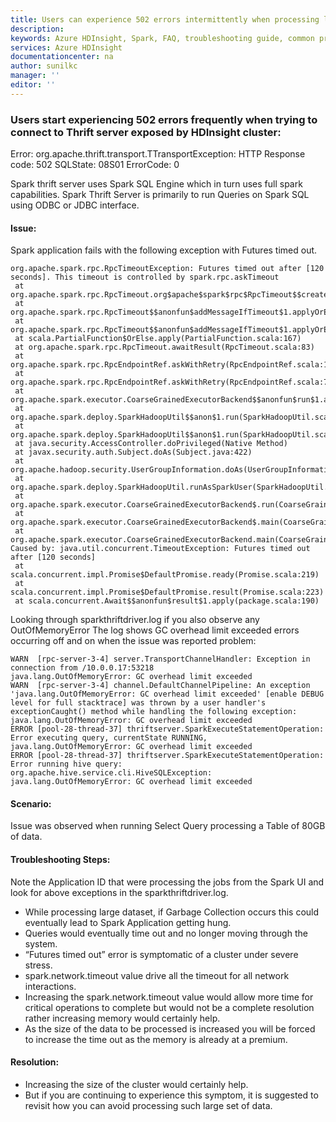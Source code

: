 ```yaml
---
title: Users can experience 502 errors intermittently when processing large data over Spark thrift server | Microsoft Docs
description: 
keywords: Azure HDInsight, Spark, FAQ, troubleshooting guide, common problems, remote submission
services: Azure HDInsight
documentationcenter: na
author: sunilkc
manager: ''
editor: ''
---
```


### Users start experiencing 502 errors frequently when trying to connect to Thrift server exposed by HDInsight cluster:
Error: org.apache.thrift.transport.TTransportException: HTTP Response code: 502
SQLState:  08S01
ErrorCode: 0

Spark thrift server uses Spark SQL Engine which in turn uses full spark capabilities.
Spark Thrift Server is primarily to run Queries on Spark SQL using ODBC or JDBC interface.
  
#### Issue:
Spark application fails with the following exception with Futures timed out.

~~~~
org.apache.spark.rpc.RpcTimeoutException: Futures timed out after [120 seconds]. This timeout is controlled by spark.rpc.askTimeout
 at org.apache.spark.rpc.RpcTimeout.org$apache$spark$rpc$RpcTimeout$$createRpcTimeoutException(RpcTimeout.scala:48)
 at org.apache.spark.rpc.RpcTimeout$$anonfun$addMessageIfTimeout$1.applyOrElse(RpcTimeout.scala:63)
 at org.apache.spark.rpc.RpcTimeout$$anonfun$addMessageIfTimeout$1.applyOrElse(RpcTimeout.scala:59)
 at scala.PartialFunction$OrElse.apply(PartialFunction.scala:167)
 at org.apache.spark.rpc.RpcTimeout.awaitResult(RpcTimeout.scala:83)
 at org.apache.spark.rpc.RpcEndpointRef.askWithRetry(RpcEndpointRef.scala:102)
 at org.apache.spark.rpc.RpcEndpointRef.askWithRetry(RpcEndpointRef.scala:78)
 at org.apache.spark.executor.CoarseGrainedExecutorBackend$$anonfun$run$1.apply$mcV$sp(CoarseGrainedExecutorBackend.scala:203)
 at org.apache.spark.deploy.SparkHadoopUtil$$anon$1.run(SparkHadoopUtil.scala:67)
 at org.apache.spark.deploy.SparkHadoopUtil$$anon$1.run(SparkHadoopUtil.scala:66)
 at java.security.AccessController.doPrivileged(Native Method)
 at javax.security.auth.Subject.doAs(Subject.java:422)
 at org.apache.hadoop.security.UserGroupInformation.doAs(UserGroupInformation.java:1866)
 at org.apache.spark.deploy.SparkHadoopUtil.runAsSparkUser(SparkHadoopUtil.scala:66)
 at org.apache.spark.executor.CoarseGrainedExecutorBackend$.run(CoarseGrainedExecutorBackend.scala:188)
 at org.apache.spark.executor.CoarseGrainedExecutorBackend$.main(CoarseGrainedExecutorBackend.scala:284)
 at org.apache.spark.executor.CoarseGrainedExecutorBackend.main(CoarseGrainedExecutorBackend.scala)
Caused by: java.util.concurrent.TimeoutException: Futures timed out after [120 seconds]
 at scala.concurrent.impl.Promise$DefaultPromise.ready(Promise.scala:219)
 at scala.concurrent.impl.Promise$DefaultPromise.result(Promise.scala:223)
 at scala.concurrent.Await$$anonfun$result$1.apply(package.scala:190)
~~~~
 
Looking through sparkthriftdriver.log if you also observe any OutOfMemoryError
The log shows GC overhead limit exceeded errors occurring off and on when the issue was reported problem:
~~~~
WARN  [rpc-server-3-4] server.TransportChannelHandler: Exception in connection from /10.0.0.17:53218
java.lang.OutOfMemoryError: GC overhead limit exceeded
WARN  [rpc-server-3-4] channel.DefaultChannelPipeline: An exception 'java.lang.OutOfMemoryError: GC overhead limit exceeded' [enable DEBUG level for full stacktrace] was thrown by a user handler's exceptionCaught() method while handling the following exception:
java.lang.OutOfMemoryError: GC overhead limit exceeded
ERROR [pool-28-thread-37] thriftserver.SparkExecuteStatementOperation: Error executing query, currentState RUNNING, 
java.lang.OutOfMemoryError: GC overhead limit exceeded
ERROR [pool-28-thread-37] thriftserver.SparkExecuteStatementOperation: Error running hive query: 
org.apache.hive.service.cli.HiveSQLException: java.lang.OutOfMemoryError: GC overhead limit exceeded
~~~~ 

#### Scenario:
Issue was observed when running Select Query processing a Table of 80GB of data.
 
#### Troubleshooting Steps:
Note the Application ID that were processing the jobs from the Spark UI and look for above exceptions in the sparkthriftdriver.log.

* While processing large dataset, if Garbage Collection occurs this could eventually lead to Spark Application getting hung. 
* Queries would eventually time out and no longer moving through the system.
* “Futures timed out” error is symptomatic of a cluster under severe stress.
* spark.network.timeout value drive all the timeout for all network interactions.
* Increasing the spark.network.timeout value would allow more time for critical operations to complete but would not be a complete resolution rather increasing memory would certainly help.
* As the size of the data to be processed is increased you will be forced to increase the time out as the memory is already at a premium.
 
#### Resolution:
* Increasing the size of the cluster would certainly help. 
* But if you are continuing to experience this symptom, it is suggested to revisit how you can avoid processing such large set of data.

